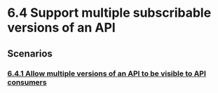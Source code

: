 # 6.4 Support multiple subscribable versions of an API 

## Scenarios


### [6.4.1 Allow multiple versions of an API to be visible to API consumers](6.4.1-allow-multiple-versions-of-an-api-to-be-visible-to-api-consumers)
